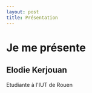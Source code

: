 ```yaml
---
layout: post
title: Présentation
---
```

Je me présente
==============
Elodie Kerjouan
---------------

Etudiante à l'IUT de Rouen


